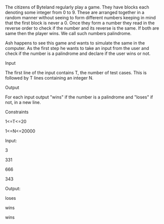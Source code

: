 The citizens of Byteland regularly play a game. They have blocks each denoting some integer from 0 to 9. These are arranged together in a random manner without seeing to form different numbers keeping in mind that the first block is never a 0. Once they form a number they read in the reverse order to check if the number and its reverse is the same. If both are same then the player wins. We call such numbers palindrome.

Ash happens to see this game and wants to simulate the same in the computer. As the first step he wants to take an input from the user and check if the number is a palindrome and declare if the user wins or not. 

Input

The first line of the input contains T, the number of test cases. This is followed by T lines containing an integer N.

Output

For each input output "wins" if the number is a palindrome and "loses" if not, in a new line.

Constraints

1<=T<=20

1<=N<=20000

Input:

3

331

666

343

Output:

loses

wins

wins

